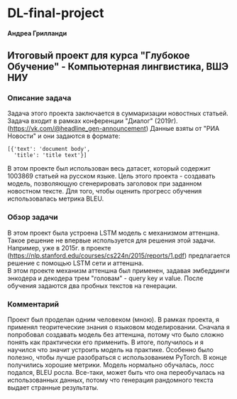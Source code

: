 # DL-final-project
#### Андреа Грилланди
## Итоговый проект для курса "Глубокое Обучение" - Компьютерная лингвистика, ВШЭ НИУ 

### Описание задача
Задача этого проекта заключается в суммаризации новостных статьей. Задача входит в рамках конференции "Диалог" (2019г).
(https://vk.com/@headline_gen-announcement)
Данные взяты от "РИА Новости" и они задаются в формате:  
```
[{'text': 'document body',
  'title': 'title text'}]
```
В этом проекте был использован весь датасет, который содержит 1003869 статьей на русском языке.
Цель этого проекта - создавать модель, позволяющую сгенерировать заголовок при заданном новостном тексте.
Для того, чтобы оценить прогресс обучения использовалась метрика BLEU.

### Обзор задачи
В этом проект была устроена LSTM модель с механизмом аттеншна. Такое решение не впервые используется для решения этой задачи. Например, уже в 2015г. в проекте (https://nlp.stanford.edu/courses/cs224n/2015/reports/1.pdf) предлагается решение с помощью LSTM сети и аттеншна.  
В этом проекте механизм аттеншна был применен, задавая эмбеддинги энкодера и декодера трем "головам" - query key и value.
После обучения задаются два пробных текстов на генерации.

### Комментарий
Проект был проделан одним человеком (мною). В рамках проекта, я применял теоритеческие знания о языковом моделировании. Сначала я попробовал создавать модель без аттеншна, потому что было сложно понять как практически его применить. В итоге, получилось и я научился что значит устроить модель на практике. Особенно было полезно, чтобы лучше разобраться с использованием PyTorch. В конце получились хорошие метрики. Модель нормально обучалась, лосс подался, BLEU росла. Все-таки, может быть что она переобучалась на использованных данных, потому что генерация рандомного текста выдает странные результаты.



